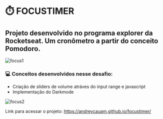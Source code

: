 # ⏱️ FOCUSTIMER

## Projeto desenvolvido no programa explorer da Rocketseat. Um cronômetro a partir do conceito Pomodoro.

![focus1](https://user-images.githubusercontent.com/102907220/184651418-61465ea3-8c7e-4512-b8ac-ac1c9537beaf.PNG)


### 💻 Conceitos desenvolvidos nesse desafio:

- Criação de sliders de volume atráves do input range e javascript
- Implementação do Darkmode

![focus2](https://user-images.githubusercontent.com/102907220/184652687-9b48b983-2b5e-4ae7-b40b-f3aa59a5ce24.PNG)

Link para acessar o projeto: 
https://andreycauam.github.io/focustimer/
